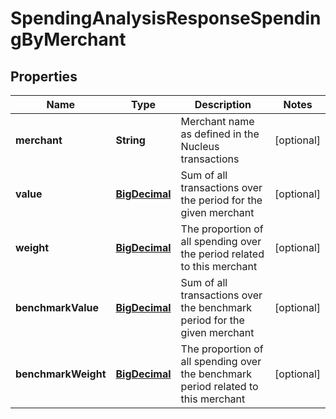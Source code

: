 
# SpendingAnalysisResponseSpendingByMerchant

## Properties
Name | Type | Description | Notes
------------ | ------------- | ------------- | -------------
**merchant** | **String** | Merchant name as defined in the Nucleus transactions |  [optional]
**value** | [**BigDecimal**](BigDecimal.md) | Sum of all transactions over the period for the given merchant |  [optional]
**weight** | [**BigDecimal**](BigDecimal.md) | The proportion of all spending over the period related to this merchant |  [optional]
**benchmarkValue** | [**BigDecimal**](BigDecimal.md) | Sum of all transactions over the benchmark period for the given merchant |  [optional]
**benchmarkWeight** | [**BigDecimal**](BigDecimal.md) | The proportion of all spending over the benchmark period related to this merchant |  [optional]



